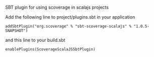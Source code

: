 SBT plugin for using scoverage in scalajs projects

Add the following line to project/plugins.sbt in your application

    addSbtPlugin("org.scoverage" % "sbt-scoverage-scalajs" % "1.0.5-SNAPSHOT")
    
and this line to your build.sbt
  
    enablePlugins(ScoverageScalaJSSbtPlugin)
